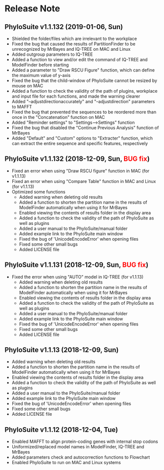 # Release Note

## PhyloSuite v1.1.132 (2019-01-06, Sun)
+ Shielded the folder/files which are irrelevant to the workplace
+ Fixed the bug that caused the results of PartitionFinder to be unrecognized by MrBayes and IQ-TREE on MAC and Linux
+ Added outgroup parameters to IQ-TREE
+ Added a function to view and/or edit the command of IQ-TREE and ModelFinder before starting
+ Added a parameter to "Draw RSCU Figure" function, which can define the maximum value of y-axis
+ Fixed the bug that the child-window of PhyloSuite cannot be resized by mouse on MAC
+ Added a function to check the validity of the path of plugins, workplace and input file for each functions, and made the warning clearer
+ Added "–adjustdirectionaccurately" and "–adjustdirection" parameters to MAFFT
+ Fixed the bug that prevented the sequences to be reordered more than once in the "Concatenation" function on MAC
+ Added "Reminder settings" to "Settings-->Settings" function
+ Fixed the bug that disabled the "Continue Previous Analysis" function of MrBayes
+ Added "Default" and "Custom" options to "Extracter" function, which can extract the entire sequence and specific features, respectively

## PhyloSuite v1.1.132 (2018-12-09, Sun, <font color="red">BUG fix</font>)
+ Fixed an error when using "Draw RSCU figure" function in MAC (for v1.1.13)
+ Fixed an error when using "Compare Table" function in MAC and Linux (for v1.1.13)
+ Optimized some functions
    - Added warning when deleting old results 
    - Added a function to shorten the partition name in the results of ModelFinder automatically when using it for MrBayes
    - Enabled viewing the contents of results folder in the display area
    - Added a function to check the validity of the path of PhyloSuite as well as plugins
    - Added a user manual to the PhyloSuite/manual folder
    - Added example link to the PhyloSuite main window
    - Fixed the bug of 'UnicodeEncodeError' when opening files
    - Fixed some other small bugs
    - Added LICENSE file

## PhyloSuite v1.1.131 (2018-12-09, Sun, <font color="red">BUG fix</font>)
+ Fixed the error when using "AUTO" model in IQ-TREE (for v1.1.13)
    - Added warning when deleting old results 
    - Added a function to shorten the partition name in the results of ModelFinder automatically when using it for MrBayes
    - Enabled viewing the contents of results folder in the display area
    - Added a function to check the validity of the path of PhyloSuite as well as plugins
    - Added a user manual to the PhyloSuite/manual folder
    - Added example link to the PhyloSuite main window
    - Fixed the bug of 'UnicodeEncodeError' when opening files
    - Fixed some other small bugs
    - Added LICENSE file

## PhyloSuite v1.1.13 (2018-12-09, Sun)
+ Added warning when deleting old results 
+ Added a function to shorten the partition name in the results of ModelFinder automatically when using it for MrBayes
+ Enabled viewing the contents of results folder in the display area
+ Added a function to check the validity of the path of PhyloSuite as well as plugins
+ Added a user manual to the PhyloSuite/manual folder
+ Added example link to the PhyloSuite main window
+ Fixed the bug of 'UnicodeEncodeError' when opening files
+ Fixed some other small bugs
+ Added LICENSE file

## PhyloSuite v1.1.12 (2018-12-04, Tue)
+ Enabled MAFFT to align protein-coding genes with internal stop codons
+ Uniformized/replaced model names in ModelFinder, IQ-TREE and MrBayes
+ Added parameters check and autocorrection functions to Flowchart
+ Enabled PhyloSuite to run on MAC and Linux systems


